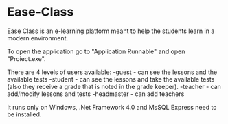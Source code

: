 Ease-Class
=================
Ease Class is an e-learning platform meant to help the students learn in a modern environment.

To open the application go to "Application Runnable" and open "Proiect.exe".


There are 4 levels of users available:
-guest - can see the lessons and the available tests
-student - can see the lessons and take the available tests (also they receive a grade that is noted in the grade keeper).
-teacher - can add/modify lessons and tests
-headmaster - can add teachers

It runs only on Windows, .Net Framework 4.0 and MsSQL Express need to be installed.
